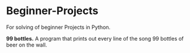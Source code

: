 # Beginner-Projects
For solving of beginner Projects in Python.

**99 bottles.**
A program that prints out every line of the song 99 bottles of beer on the wall.



